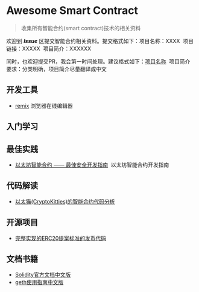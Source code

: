 # Awesome Smart Contract
> 收集所有智能合约(smart contract)技术的相关资料

欢迎到 ***Issue*** 区提交智能合约相关资料。提交格式如下：项目名称：XXXX  项目链接：XXXXX  项目简介：XXXXXX

同时，也欢迎提交PR，我会第一时间处理。建议格式如下：[项目名称](项目链接)  项目简介    
要求：分类明确，项目简介尽量翻译成中文

## 开发工具
* [remix](https://remix.ethereum.org/)  浏览器在线编辑器

## 入门学习

## 最佳实践
* [以太坊智能合约 —— 最佳安全开发指南](https://github.com/ConsenSys/smart-contract-best-practices/blob/master/README-zh.md)  以太坊智能合约开发指南

## 代码解读
* [以太猫(CryptoKitties)的智能合约代码分析](https://zhuanlan.zhihu.com/p/34194613)

## 开源项目
* [完整实现的ERC20提案标准的发币代码](https://github.com/ConsenSys/Tokens)

## 文档书籍
* [Solidity官方文档中文版](https://github.com/KevinJay/awesome-smart-contract/blob/master/documents/Solidity%E5%AE%98%E6%96%B9%E6%96%87%E6%A1%A3%E4%B8%AD%E6%96%87%E7%89%88.pdf)
* [geth使用指南中文版](https://github.com/KevinJay/awesome-smart-contract/blob/master/documents/geth%E4%BD%BF%E7%94%A8%E6%8C%87%E5%8D%97%E6%96%87%E6%A1%A3%E4%B8%AD%E6%96%87%E7%89%88.pdf)
